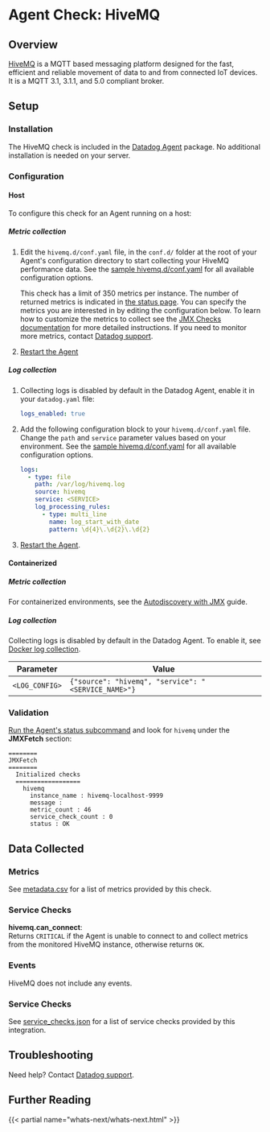 # Agent Check: HiveMQ

## Overview

[HiveMQ][1] is a MQTT based messaging platform designed for the fast, efficient and reliable movement
of data to and from connected IoT devices. It is a MQTT 3.1, 3.1.1, and 5.0 compliant broker.

## Setup

### Installation

The HiveMQ check is included in the [Datadog Agent][2] package.
No additional installation is needed on your server.

### Configuration

<!-- xxx tabs xxx -->
<!-- xxx tab "Host" xxx -->

#### Host

To configure this check for an Agent running on a host:

##### Metric collection

1. Edit the `hivemq.d/conf.yaml` file, in the `conf.d/` folder at the root of your
   Agent's configuration directory to start collecting your HiveMQ performance data.
   See the [sample hivemq.d/conf.yaml][3] for all available configuration options.

   This check has a limit of 350 metrics per instance. The number of returned metrics is indicated in [the status page][9].
   You can specify the metrics you are interested in by editing the configuration below.
   To learn how to customize the metrics to collect see the [JMX Checks documentation][4] for more detailed instructions.
   If you need to monitor more metrics, contact [Datadog support][5].

2. [Restart the Agent][6]

##### Log collection

1. Collecting logs is disabled by default in the Datadog Agent, enable it in your `datadog.yaml` file:

   ```yaml
   logs_enabled: true
   ```

2. Add the following configuration block to your `hivemq.d/conf.yaml` file. Change the `path` and `service` parameter values based on your environment. See the [sample hivemq.d/conf.yaml][3] for all available configuration options.

   ```yaml
   logs:
     - type: file
       path: /var/log/hivemq.log
       source: hivemq
       service: <SERVICE>
       log_processing_rules:
         - type: multi_line
           name: log_start_with_date
           pattern: \d{4}\.\d{2}\.\d{2}
   ```

3. [Restart the Agent][6].

<!-- xxz tab xxx -->
<!-- xxx tab "Containerized" xxx -->

#### Containerized

##### Metric collection

For containerized environments, see the [Autodiscovery with JMX][7] guide.

##### Log collection

Collecting logs is disabled by default in the Datadog Agent. To enable it, see [Docker log collection][8].

| Parameter      | Value                                              |
| -------------- | -------------------------------------------------- |
| `<LOG_CONFIG>` | `{"source": "hivemq", "service": "<SERVICE_NAME>"}` |

### Validation

[Run the Agent's status subcommand][9] and look for `hivemq` under the **JMXFetch** section:

```text
========
JMXFetch
========
  Initialized checks
  ==================
    hivemq
      instance_name : hivemq-localhost-9999
      message :
      metric_count : 46
      service_check_count : 0
      status : OK
```

<!-- xxz tab xxx -->
<!-- xxz tabs xxx -->

## Data Collected

### Metrics

See [metadata.csv][10] for a list of metrics provided by this check.

### Service Checks

**hivemq.can_connect**:<br>
Returns `CRITICAL` if the Agent is unable to connect to and collect metrics from the monitored HiveMQ instance, otherwise returns `OK`.

### Events

HiveMQ does not include any events.

### Service Checks

See [service_checks.json][11] for a list of service checks provided by this integration.

## Troubleshooting

Need help? Contact [Datadog support][5].

## Further Reading

{{< partial name="whats-next/whats-next.html" >}}

[1]: https://www.hivemq.com/hivemq/
[2]: https://app.datadoghq.com/account/settings/agent/latest
[3]: https://github.com/DataDog/integrations-core/blob/master/hivemq/datadog_checks/hivemq/data/conf.yaml.example
[4]: https://docs.datadoghq.com/integrations/java
[5]: https://docs.datadoghq.com/help
[6]: https://docs.datadoghq.com/agent/guide/agent-commands/#start-stop-and-restart-the-agent
[7]: https://docs.datadoghq.com/agent/guide/autodiscovery-with-jmx/?tab=containerizedagent
[8]: https://docs.datadoghq.com/agent/docker/log/
[9]: https://docs.datadoghq.com/agent/guide/agent-commands/#agent-status-and-information
[10]: https://github.com/DataDog/integrations-core/blob/master/hivemq/metadata.csv
[11]: https://github.com/DataDog/integrations-core/blob/master/hivemq/assets/service_checks.json